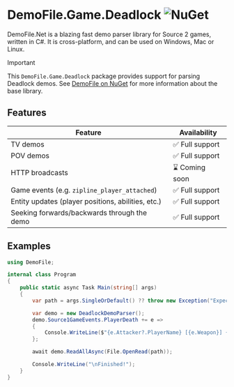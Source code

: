 # DemoFile.Game.Deadlock ![NuGet](https://img.shields.io/nuget/v/DemoFile.Game.Deadlock)

DemoFile.Net is a blazing fast demo parser library for Source 2 games, written in C#. It is cross-platform, and can be
used on Windows, Mac or Linux.

> [!IMPORTANT]
> This `DemoFile.Game.Deadlock` package provides support for parsing Deadlock demos.
> See [DemoFile on NuGet](https://www.nuget.org/packages/DemoFile) for more information about the base library.

## Features

| Feature                                            | Availability   |
|----------------------------------------------------|----------------|
| TV demos                                           | ✅ Full support |
| POV demos                                          | ✅ Full support |
| HTTP broadcasts                                    | ⌛ Coming soon  |
| Game events (e.g. `zipline_player_attached`)       | ✅ Full support |
| Entity updates (player positions, abilities, etc.) | ✅ Full support |
| Seeking forwards/backwards through the demo        | ✅ Full support |

## Examples

```c#
using DemoFile;

internal class Program
{
    public static async Task Main(string[] args)
    {
        var path = args.SingleOrDefault() ?? throw new Exception("Expected a single argument: <path to .dem>");

        var demo = new DeadlockDemoParser();
        demo.Source1GameEvents.PlayerDeath += e =>
        {
            Console.WriteLine($"{e.Attacker?.PlayerName} [{e.Weapon}] {e.Player?.PlayerName}");
        };

        await demo.ReadAllAsync(File.OpenRead(path));

        Console.WriteLine("\nFinished!");
    }
}
```
